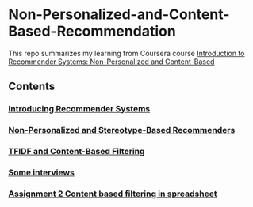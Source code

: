 # Non-Personalized-and-Content-Based-Recommendation
This repo summarizes my learning from Coursera course [Introduction to Recommender Systems: Non-Personalized and Content-Based](https://www.coursera.org/learn/recommender-systems-introduction?specialization=recommender-systems#syllabus)

## Contents

### [Introducing Recommender Systems](https://github.com/xiangyiwen22/Non-Personalized-and-Content-Based-Recommendation/blob/master/Week%201:%20Introducing%20Recommender%20Systems.md)

### [Non-Personalized and Stereotype-Based Recommenders](https://github.com/xiangyiwen22/Non-Personalized-and-Content-Based-Recommendation/blob/master/Week%202:%20Non-Personalized%20and%20Stereotype-Based%20Recommenders.md)

### [TFIDF and Content-Based Filtering](https://github.com/xiangyiwen22/Non-Personalized-and-Content-Based-Recommendation/blob/master/Week%203:%20TFIDF%20and%20Content%20Filtering.md)

### [Some interviews](https://github.com/xiangyiwen22/Non-Personalized-and-Content-Based-Recommendation/tree/master/Advanced%20Content-Based%20Techniques%20and%20Interfaces)

### [Assignment 2 Content based filtering in spreadsheet](https://github.com/xiangyiwen22/Non-Personalized-and-Content-Based-Recommendation/tree/master/Assignment2)

